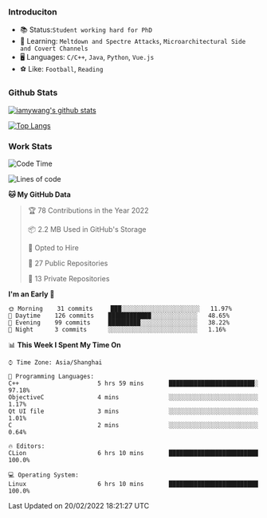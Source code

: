 ### Introduciton

- 📚 Status:`Student working hard for PhD`
- 🔎 Learning: `Meltdown and Spectre Attacks`, `Microarchitectural Side and Covert Channels`
- 🖥️ Languages: `C/C++`, `Java`, `Python`, `Vue.js`
- ⚽ Like: `Football`, `Reading`

### Github Stats

[![iamywang's github stats](https://github-readme-stats.vercel.app/api?username=iamywang&count_private=true&show_icons=true)]()

[![Top Langs](https://github-readme-stats.vercel.app/api/top-langs/?username=iamywang&layout=compact)]()

### Work Stats

<!--START_SECTION:waka-->
![Code Time](http://img.shields.io/badge/Code%20Time-106%20hrs%2047%20mins-blue)

![Lines of code](https://img.shields.io/badge/From%20Hello%20World%20I%27ve%20Written-535%20Thousand%20lines%20of%20code-blue)

**🐱 My GitHub Data** 

> 🏆 78 Contributions in the Year 2022
 > 
> 📦 2.2 MB Used in GitHub's Storage 
 > 
> 💼 Opted to Hire
 > 
> 📜 27 Public Repositories 
 > 
> 🔑 13 Private Repositories  
 > 
**I'm an Early 🐤** 

```text
🌞 Morning    31 commits     ███░░░░░░░░░░░░░░░░░░░░░░   11.97% 
🌆 Daytime    126 commits    ████████████░░░░░░░░░░░░░   48.65% 
🌃 Evening    99 commits     █████████░░░░░░░░░░░░░░░░   38.22% 
🌙 Night      3 commits      ░░░░░░░░░░░░░░░░░░░░░░░░░   1.16%

```


📊 **This Week I Spent My Time On** 

```text
⌚︎ Time Zone: Asia/Shanghai

💬 Programming Languages: 
C++                      5 hrs 59 mins       ████████████████████████░   97.18% 
ObjectiveC               4 mins              ░░░░░░░░░░░░░░░░░░░░░░░░░   1.17% 
Qt UI file               3 mins              ░░░░░░░░░░░░░░░░░░░░░░░░░   1.01% 
C                        2 mins              ░░░░░░░░░░░░░░░░░░░░░░░░░   0.64%

🔥 Editors: 
CLion                    6 hrs 10 mins       █████████████████████████   100.0%

💻 Operating System: 
Linux                    6 hrs 10 mins       █████████████████████████   100.0%

```


 Last Updated on 20/02/2022 18:21:27 UTC
<!--END_SECTION:waka-->

